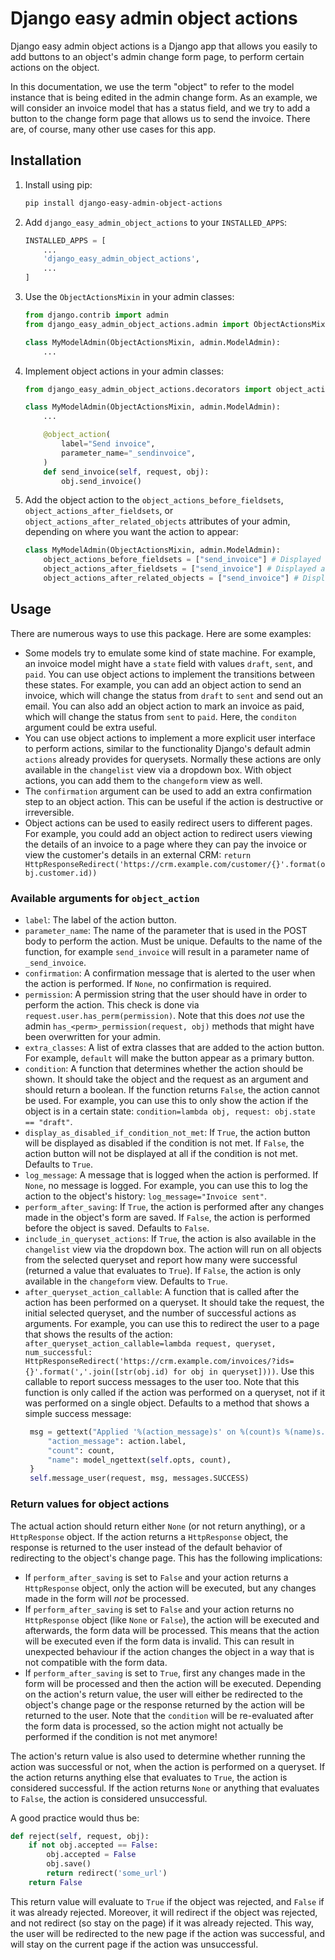 # Django easy admin object actions

Django easy admin object actions is a Django app that allows you easily to add buttons to an object's admin change form page, to perform certain actions on the object.

In this documentation, we use the term "object" to refer to the model instance that is being edited in the admin change form.
As an example, we will consider an invoice model that has a status field, and we try to add a button to the change form page that allows us to send the invoice. There are, of course, many other use cases for this app.

## Installation
1. Install using pip:
    ```bash
    pip install django-easy-admin-object-actions
    ```
2. Add `django_easy_admin_object_actions` to your `INSTALLED_APPS`:
    ```python
    INSTALLED_APPS = [
        ...
        'django_easy_admin_object_actions',
        ...
    ]
    ```
3. Use the `ObjectActionsMixin` in your admin classes:
    ```python
    from django.contrib import admin
    from django_easy_admin_object_actions.admin import ObjectActionsMixin

    class MyModelAdmin(ObjectActionsMixin, admin.ModelAdmin):
        ...
    ```
4. Implement object actions in your admin classes:
    ```python
    from django_easy_admin_object_actions.decorators import object_action

    class MyModelAdmin(ObjectActionsMixin, admin.ModelAdmin):
        ...

        @object_action(
            label="Send invoice",
            parameter_name="_sendinvoice",
        )
        def send_invoice(self, request, obj):
            obj.send_invoice()
    ```
5. Add the object action to the `object_actions_before_fieldsets`, `object_actions_after_fieldsets`, or `object_actions_after_related_objects` attributes of your admin, depending on where you want the action to appear:
    ```python
    class MyModelAdmin(ObjectActionsMixin, admin.ModelAdmin):
        object_actions_before_fieldsets = ["send_invoice"] # Displayed at the top of the page before the change form's fieldsets
        object_actions_after_fieldsets = ["send_invoice"] # Displayed at the bottom of the page after the change form's fieldsets, but before any inlines (related objects)
        object_actions_after_related_objects = ["send_invoice"] # Displayed at the bottom of the page after the change form's fieldsets and inlines (related objects), right above the submit row
    ```
## Usage

There are numerous ways to use this package. Here are some examples:
- Some models try to emulate some kind of state machine. For example, an invoice model might have a `state` field with values `draft`, `sent`, and `paid`. You can use object actions to implement the transitions between these states. For example, you can add an object action to send an invoice, which will change the status from `draft` to `sent` and send out an email. You can also add an object action to mark an invoice as paid, which will change the status from `sent` to `paid`. Here, the `conditon` argument could be extra useful.
- You can use object actions to implement a more explicit user interface to perform actions, similar to the functionality Django's default admin `actions` already provides for querysets. Normally these actions are only available in the `changelist` view via a dropdown box. With object actions, you can add them to the `changeform` view as well.
- The `confirmation` argument can be used to add an extra confirmation step to an object action. This can be useful if the action is destructive or irreversible.
- Object actions can be used to easily redirect users to different pages. For example, you could add an object action to redirect users viewing the details of an invoice to a page where they can pay the invoice or view the customer's details in an external CRM: `return HttpResponseRedirect('https://crm.example.com/customer/{}'.format(obj.customer.id))`

### Available arguments for `object_action`
- `label`: The label of the action button.
- `parameter_name`: The name of the parameter that is used in the POST body to perform the action. Must be unique. Defaults to the name of the function, for example `send_invoice` will result in a parameter name of `_send_invoice`.
- `confirmation`: A confirmation message that is alerted to the user when the action is performed. If `None`, no confirmation is required.
- `permission`: A permission string that the user should have in order to perform the action. This check is done via `request.user.has_perm(permission)`. Note that this does *not* use the admin `has_<perm>_permission(request, obj)` methods that might have been overwritten for your admin.
- `extra_classes`: A list of extra classes that are added to the action button. For example, `default` will make the button appear as a primary button.
- `condition`: A function that determines whether the action should be shown. It should take the object and the request as an argument and should return a boolean. If the function returns `False`, the action cannot be used. For example, you can use this to only show the action if the object is in a certain state: `condition=lambda obj, request: obj.state == "draft"`.
- `display_as_disabled_if_condition_not_met`: If `True`, the action button will be displayed as disabled if the condition is not met. If `False`, the action button will not be displayed at all if the condition is not met. Defaults to `True`.
- `log_message`: A message that is logged when the action is performed. If `None`, no message is logged. For example, you can use this to log the action to the object's history: `log_message="Invoice sent"`. 
- `perform_after_saving`: If `True`, the action is performed after any changes made in the object's form are saved. If `False`, the action is performed before the object is saved. Defaults to `False`.
- `include_in_queryset_actions`: If `True`, the action is also available in the `changelist` view via the dropdown box. The action will run on all objects from the selected queryset and report how many were successful (returned a value that evaluates to `True`). If `False`, the action is only available in the `changeform` view. Defaults to `True`.
- `after_queryset_action_callable`: A function that is called after the action has been performed on a queryset. It should take the request, the initial selected queryset, and the number of successful actions as arguments. For example, you can use this to redirect the user to a page that shows the results of the action: `after_queryset_action_callable=lambda request, queryset, num_successful: HttpResponseRedirect('https://crm.example.com/invoices/?ids={}'.format(','.join([str(obj.id) for obj in queryset])))`. Use this callable to report success messages to the user too. Note that this function is only called if the action was performed on a queryset, not if it was performed on a single object. Defaults to a method that shows a simple success message: 
   ```python
    msg = gettext("Applied '%(action_message)s' on %(count)s %(name)s.") % {
        "action_message": action.label,
        "count": count,
        "name": model_ngettext(self.opts, count),
    }
    self.message_user(request, msg, messages.SUCCESS)
   ```
  
### Return values for object actions
The actual action should return either `None` (or not return anything), or a `HttpResponse` object. If the action returns a `HttpResponse` object, the response is returned to the user instead of the default behavior of redirecting to the object's change page.
This has the following implications:

- If `perform_after_saving` is set to `False` and your action returns a `HttpResponse` object, only the action will be executed, but any changes made in the form will *not* be processed.
- If `perform_after_saving` is set to `False` and your action returns no `HttpResponse` object (like `None` or `False`), the action will be executed and afterwards, the form data will be processed. This means that the action will be executed even if the form data is invalid. This can result in unexpected behaviour if the action changes the object in a way that is not compatible with the form data.
- If `perform_after_saving` is set to `True`, first any changes made in the form will be processed and then the action will be executed. Depending on the action's return value, the user will either be redirected to the object's change page or the response returned by the action will be returned to the user. Note that the `condition` will be re-evaluated after the form data is processed, so the action might not actually be performed if the condition is not met anymore!

The action's return value is also used to determine whether running the action was successful or not, when the action is performed on a queryset. If the action returns anything else that evaluates to `True`, the action is considered successful. If the action returns `None` or anything that evaluates to `False`, the action is considered unsuccessful.

A good practice would thus be:

```python
def reject(self, request, obj):
    if not obj.accepted == False:
        obj.accepted = False
        obj.save()
        return redirect('some_url')
    return False
```

This return value will evaluate to `True` if the object was rejected, and `False` if it was already rejected. Moreover, it will redirect if the object was rejected, and not redirect (so stay on the page) if it was already rejected. This way, the user will be redirected to the new page if the action was successful, and will stay on the current page if the action was unsuccessful.